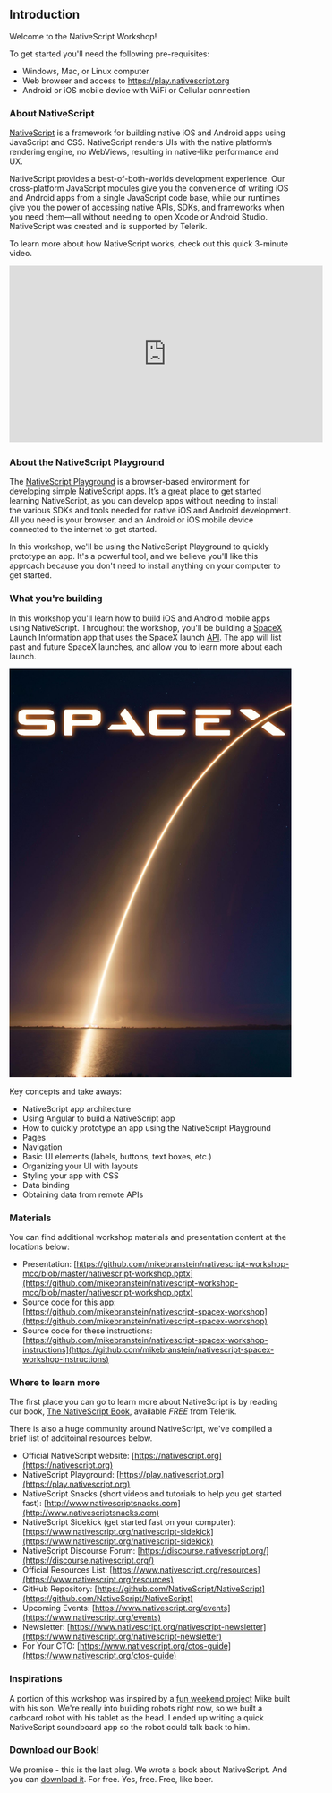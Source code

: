 ## Introduction

Welcome to the NativeScript Workshop!

To get started you'll need the following pre-requisites:

* Windows, Mac, or Linux computer
* Web browser and access to https://play.nativescript.org
* Android or iOS mobile device with WiFi or Cellular connection

### About NativeScript

[NativeScript](https://nativescript.org) is a framework for building native iOS and Android apps using JavaScript and CSS. NativeScript renders UIs with the native platform’s rendering engine, no WebViews, resulting in native-like performance and UX.

NativeScript provides a best-of-both-worlds development experience. Our cross-platform JavaScript modules give you the convenience of writing iOS and Android apps from a single JavaScript code base, while our runtimes give you the power of accessing native APIs, SDKs, and frameworks when you need them—all without needing to open Xcode or Android Studio. NativeScript was created and is supported by Telerik.

To learn more about how NativeScript works, check out this quick 3-minute video.

<iframe width="560" height="315" src="https://www.youtube.com/embed/I3_ZnWTj-NA?rel=0" frameborder="0" allow="autoplay; encrypted-media" allowfullscreen></iframe>

### About the NativeScript Playground

The [NativeScript Playground](https://play.nativescript.org) is a browser-based environment for developing simple NativeScript apps. It’s a great place to get started learning NativeScript, as you can develop apps without needing to install the various SDKs and tools needed for native iOS and Android development. All you need is your browser, and an Android or iOS mobile device connected to the internet to get started. 

In this workshop, we'll be using the NativeScript Playground to quickly prototype an app. It's a powerful tool, and we believe you'll like this approach because you don't need to install anything on your computer to get started.

### What you're building

In this workshop you'll learn how to build iOS and Android mobile apps using NativeScript. Throughout the workshop, you'll be building a [SpaceX](https://spacex.com) Launch Information app that uses the SpaceX launch [API](https://api.spacexdata.com/v2/launches). The app will list past and future SpaceX launches, and allow you to learn more about each launch. 

<img src="images/chapter0/SpaceX_home.jpg" class="img-small" />

Key concepts and take aways:

* NativeScript app architecture
* Using Angular to build a NativeScript app
* How to quickly prototype an app using the NativeScript Playground
* Pages
* Navigation
* Basic UI elements (labels, buttons, text boxes, etc.)
* Organizing your UI with layouts
* Styling your app with CSS
* Data binding
* Obtaining data from remote APIs

### Materials

You can find additional workshop materials and presentation content at the locations below:

* Presentation: [https://github.com/mikebranstein/nativescript-workshop-mcc/blob/master/nativescript-workshop.pptx](https://github.com/mikebranstein/nativescript-workshop-mcc/blob/master/nativescript-workshop.pptx)
* Source code for this app: [https://github.com/mikebranstein/nativescript-spacex-workshop](https://github.com/mikebranstein/nativescript-spacex-workshop)
* Source code for these instructions: [https://github.com/mikebranstein/nativescript-spacex-workshop-instructions](https://github.com/mikebranstein/nativescript-spacex-workshop-instructions)

### Where to learn more

The first place you can go to learn more about NativeScript is by reading our book, [The NativeScript Book](https://nativescript.org/book), available *FREE* from Telerik. 

There is also a huge community around NativeScript, we've compiled a brief list of additoinal resources below. 

* Official NativeScript website: [https://nativescript.org](https://nativescript.org)
* NativeScript Playground: [https://play.nativescript.org](https://play.nativescript.org)
* NativeScript Snacks (short videos and tutorials to help you get started fast): [http://www.nativescriptsnacks.com](http://www.nativescriptsnacks.com)
* NativeScript Sidekick (get started fast on your computer): [https://www.nativescript.org/nativescript-sidekick](https://www.nativescript.org/nativescript-sidekick)
* NativeScript Discourse Forum: [https://discourse.nativescript.org/](https://discourse.nativescript.org/)
* Official Resources List: [https://www.nativescript.org/resources](https://www.nativescript.org/resources)
* GitHub Repository: [https://github.com/NativeScript/NativeScript](https://github.com/NativeScript/NativeScript)
* Upcoming Events: [https://www.nativescript.org/events](https://www.nativescript.org/events)
* Newsletter: [https://www.nativescript.org/nativescript-newsletter](https://www.nativescript.org/nativescript-newsletter)
* For Your CTO: [https://www.nativescript.org/ctos-guide](https://www.nativescript.org/ctos-guide)

### Inspirations

A portion of this workshop was inspired by a [fun weekend project](https://brosteins.com/2016/03/26/nativescript-mobile-app-kids/) Mike built with his son. We're really into building robots right now, so we built a carboard robot with his tablet as the head. I ended up writing a quick NativeScript soundboard app so the robot could talk back to him.

### Download our Book!

We promise - this is the last plug. We wrote a book about NativeScript. And you can [download it](https://nativescript.org/book). For free. Yes, free. Free, like beer. 